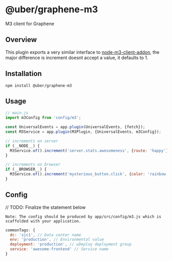 # @uber/graphene-m3

M3 client for Graphene

## Overview

This plugin exports a very similar interface to [node-m3-client-addon](https://code.uberinternal.com/diffusion/INNODEM/), the major difference is increment doesnt accept a value, it defaults to 1.


## Installation

```
npm install @uber/graphene-m3
```

## Usage
```js
// main.js
import m3Config from 'config/m3';

const UniversalEvents = app.plugin(UniversalEvents, {fetch});
const M3Service = app.plugin(M3Plugin, {UniversalEvents, m3Config});

// increments on server
if (__NODE__) {
  M3Service.of().increment('server.stats.awesomeness', {route: 'happy'});
}

// increments on browser
if (__BROWSER__) {
  M3Service.of().increment('mysterious_button.click', {color: 'rainbow'});
}
```

## Config
// TODO: Finalize the statement below
```
Note: The config should be produced by app/src/config/m3.js which is scaffolded with your application.
```

```js
commonTags: {
  dc: 'sjc1', // Data center name
  env: 'production', // Environmental value
  deployment: 'production', // uDeploy deployment group
  service: 'awesome-frontend' // Service name
}
```